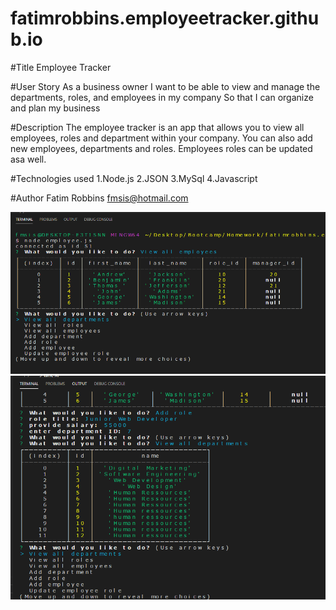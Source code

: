 # fatimrobbins.employeetracker.github.io
#Title 
Employee Tracker

#User Story
As a business owner
I want to be able to view and manage the departments, roles, and employees in my company
So that I can organize and plan my business

#Description
The employee tracker is an app that allows you to view all employees, roles and department within your company.
You can also add new employees, departments and roles. Employees roles can be updated asa well.

#Technologies used
1.Node.js
2.JSON
3.MySql
4.Javascript

#Author
Fatim Robbins fmsis@hotmail.com

<img src="Screenshot2.png" alt="Screenshot of app">

<img src="Screenshot4.png" alt="Screenshot of app">


